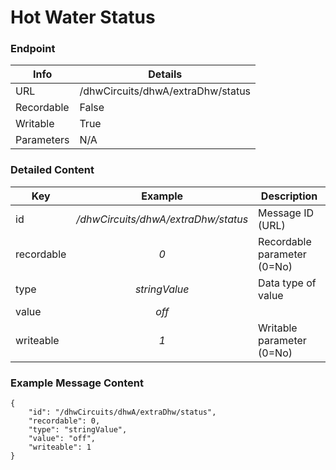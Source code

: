 # Hot Water Status



### Endpoint

| Info  | Details |
| ------------- | ------------- |
| URL   | /dhwCircuits/dhwA/extraDhw/status   |
| Recordable   | False   |
| Writable   | True   |
| Parameters  | N/A |

### Detailed Content

|  Key  | Example | Description |
| ------------- | :------: | ------------------------------ |
|  id | _/dhwCircuits/dhwA/extraDhw/status_ | Message ID (URL) |
|  recordable | _0_ | Recordable parameter (0=No) |
|  type | _stringValue_ | Data type of value |
|  value | _off_ |  |
|  writeable | _1_ | Writable parameter (0=No) |



### Example Message Content
```
{
    "id": "/dhwCircuits/dhwA/extraDhw/status",
    "recordable": 0,
    "type": "stringValue",
    "value": "off",
    "writeable": 1
}
```
